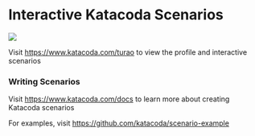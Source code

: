 # Interactive Katacoda Scenarios

[![](http://shields.katacoda.com/katacoda/turao/count.svg)](https://www.katacoda.com/turao "Get your profile on Katacoda.com")

Visit https://www.katacoda.com/turao to view the profile and interactive scenarios

### Writing Scenarios
Visit https://www.katacoda.com/docs to learn more about creating Katacoda scenarios

For examples, visit https://github.com/katacoda/scenario-example
